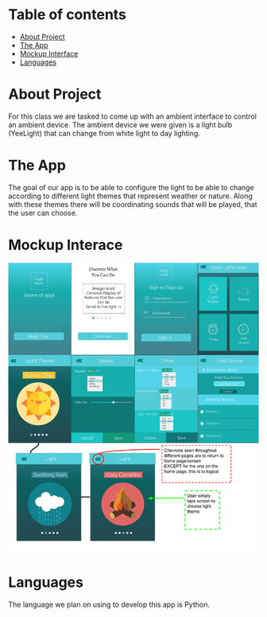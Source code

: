 # Table of contents

* [About Project](#about-project)
* [The App](#the-app)
* [Mockup Interface](#mockup-interface)
* [Languages](#languages)

# About Project

For this class we are tasked to come up with an ambient interface to control an ambient device. The ambient device we were given is a light bulb (YeeLight) that can change from white light to day lighting. 

# The App

The goal of our app is to be able to configure the light to be able to change according to different light themes that represent weather or nature. Along with these themes there will be coordinating sounds that will be played, that the user can choose.

# Mockup Interace

![Prototype](images/FinalPrototype.jpg)

# Languages

The language we plan on using to develop this app is Python.
